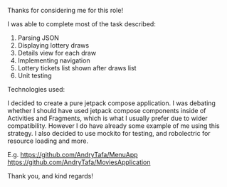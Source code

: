Thanks for considering me for this role!

I was able to complete most of the task described:

1. Parsing JSON
2. Displaying lottery draws
3. Details view for each draw
4. Implementing navigation
5. Lottery tickets list shown after draws list
6. Unit testing


Technologies used:

I decided to create a pure jetpack compose application. I was debating whether I should have used jetpack compose components
inside of Activities and Fragments, which is what I usually prefer due to wider compatibility. However I do have already some example of me using this strategy.
I also decided to use mockito for testing, and robolectric for resource loading and more.

E.g.
https://github.com/AndryTafa/MenuApp
https://github.com/AndryTafa/MoviesApplication

Thank you, and kind regards!

